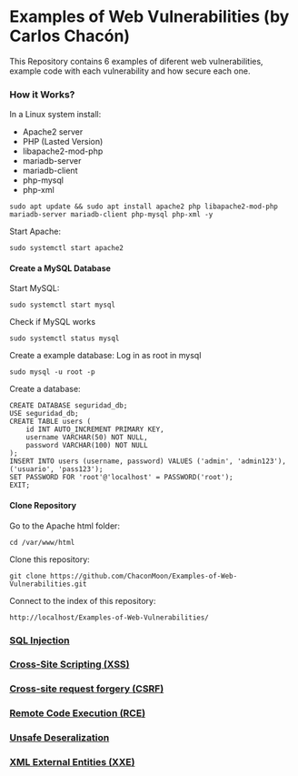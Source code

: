 # Examples of Web Vulnerabilities (by Carlos Chacón)

This Repository contains 6 examples of diferent web vulnerabilities, example code with each vulnerability and how secure each one.

### How it Works? 

In a Linux system install:

- Apache2 server
- PHP (Lasted Version)
- libapache2-mod-php
- mariadb-server
- mariadb-client
- php-mysql
- php-xml

```
sudo apt update && sudo apt install apache2 php libapache2-mod-php mariadb-server mariadb-client php-mysql php-xml -y
```

Start Apache:
```
sudo systemctl start apache2
```

#### Create a MySQL Database

Start MySQL:

```
sudo systemctl start mysql
```
Check if MySQL works
```
sudo systemctl status mysql
```

Create a example database:
Log in as root in mysql

```
sudo mysql -u root -p
```

Create a database:

```
CREATE DATABASE seguridad_db;
USE seguridad_db;
CREATE TABLE users (
    id INT AUTO_INCREMENT PRIMARY KEY,
    username VARCHAR(50) NOT NULL,
    password VARCHAR(100) NOT NULL
);
INSERT INTO users (username, password) VALUES ('admin', 'admin123'), ('usuario', 'pass123');
SET PASSWORD FOR 'root'@'localhost' = PASSWORD('root');
EXIT;
```

#### Clone Repository

Go to the Apache html folder:

```
cd /var/www/html
```

Clone this repository:

```
git clone https://github.com/ChaconMoon/Examples-of-Web-Vulnerabilities.git
```

Connect to the index of this repository:

```
http://localhost/Examples-of-Web-Vulnerabilities/
```

### [SQL Injection](./SQL_INJECTION/README.MD)
### [Cross-Site Scripting (XSS)](./XSS/README.MD)
### [Cross-site request forgery (CSRF)](./CSRF/README.MD)
### [Remote Code Execution (RCE)](./RCE/README.MD)
### [Unsafe Deseralization](./UNSAFE_DESERIALIZATION/README.MD)
### [XML External Entities (XXE)](./XXE/README.MD)


